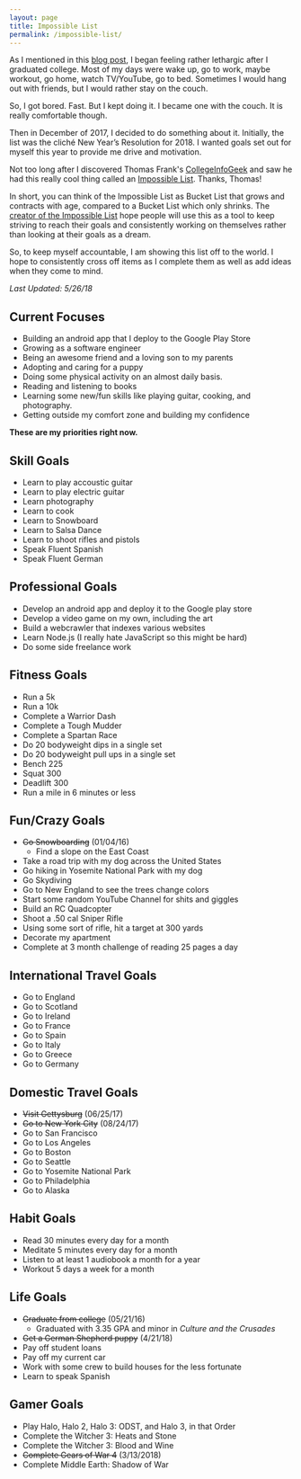 ```yaml
---
layout: page
title: Impossible List
permalink: /impossible-list/
---
```


As I mentioned in this [blog post]({{site.baseurl}}/2018-Goals), I began feeling rather lethargic after I graduated college. Most of my days were wake up, go to work, maybe workout, go home, watch TV/YouTube, go to bed. Sometimes I would hang out with friends, but I would rather stay on the couch.

So, I got bored. Fast. But I kept doing it. I became one with the couch. It is really comfortable though.

Then in December of 2017, I decided to do something about it. 
Initially, the list was the cliché New Year’s Resolution for 2018. I wanted goals set out for myself this year to provide me drive and motivation. 

Not too long after I discovered Thomas Frank's [CollegeInfoGeek](https://collegeinfogeek.com/about/) and saw he had this really cool thing called an [Impossible List](https://collegeinfogeek.com/about/meet-the-author/my-impossible-list/). Thanks, Thomas!

In short, you can think of the Impossible List as Bucket List that grows and contracts with age, compared to a Bucket List which only shrinks. The [creator of the Impossible List](https://impossiblehq.com/impossible-list/) hope people will use this as a tool to keep striving to reach their goals and consistently working on themselves rather than looking at their goals as a dream.

So, to keep myself accountable, I am showing this list off to the world. I hope to consistently cross off items as I complete them as well as add ideas when they come to mind. 

_Last Updated: 5/26/18_

## Current Focuses
* Building an android app that I deploy to the Google Play Store
* Growing as a software engineer
* Being an awesome friend and a loving son to my parents
* Adopting and caring for a puppy
* Doing some physical activity on an almost daily basis.
* Reading and listening to books
* Learning some new/fun skills like playing guitar, cooking, and photography.
* Getting outside my comfort zone and building my confidence

**These are my priorities right now.**

## Skill Goals
* Learn to play accoustic guitar
* Learn to play electric guitar
* Learn photography
* Learn to cook
* Learn to Snowboard
* Learn to Salsa Dance
* Learn to shoot rifles and pistols
* Speak Fluent Spanish
* Speak Fluent German

## Professional Goals
* Develop an android app and deploy it to the Google play store
* Develop a video game on my own, including the art
* Build a webcrawler that indexes various websites
* Learn Node.js (I really hate JavaScript so this might be hard)
* Do some side freelance work

## Fitness Goals
* Run a 5k
* Run a 10k
* Complete a Warrior Dash
* Complete a Tough Mudder
* Complete a Spartan Race
* Do 20 bodyweight dips in a single set
* Do 20 bodyweight pull ups in a single set
* Bench 225
* Squat 300
* Deadlift 300
* Run a mile in 6 minutes or less

## Fun/Crazy Goals
* ~~Go Snowboarding~~ <span class="completed">(01/04/16)</span>
    * Find a slope on the East Coast
* Take a road trip with my dog across the United States
* Go hiking in Yosemite National Park with my dog
* Go Skydiving
* Go to New England to see the trees change colors
* Start some random YouTube Channel for shits and giggles
* Build an RC Quadcopter
* Shoot a .50 cal Sniper Rifle
* Using some sort of rifle, hit a target at 300 yards
* Decorate my apartment
* Complete at 3 month challenge of reading 25 pages a day

## International Travel Goals
* Go to England
* Go to Scotland
* Go to Ireland
* Go to France
* Go to Spain
* Go to Italy
* Go to Greece
* Go to Germany

## Domestic Travel Goals
* ~~Visit Gettysburg~~ <span class="completed">(06/25/17)</span>
* ~~Go to New York City~~ <span class="completed">(08/24/17)</span>
* Go to San Francisco
* Go to Los Angeles
* Go to Boston
* Go to Seattle
* Go to Yosemite National Park
* Go to Philadelphia
* Go to Alaska

## Habit Goals
* Read 30 minutes every day for a month
* Meditate 5 minutes every day for a month
* Listen to at least 1 audiobook a month for a year
* Workout 5 days a week for a month

## Life Goals
* ~~Graduate from college~~ <span class="completed">(05/21/16)</span>
    * Graduated with 3.35 GPA and minor in _Culture and the Crusades_
* ~~Get a German Shepherd puppy~~ <span class="completed">(4/21/18)</span>
* Pay off student loans
* Pay off my current car
* Work with some crew to build houses for the less fortunate
* Learn to speak Spanish

## Gamer Goals
* Play Halo, Halo 2, Halo 3: ODST, and Halo 3, in that Order
* Complete the Witcher 3: Heats and Stone
* Complete the Witcher 3: Blood and Wine
* ~~Complete Gears of War 4~~ <span class="completed">(3/13/2018)</span>
* Complete Middle Earth: Shadow of War